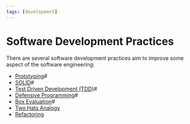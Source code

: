 ```yaml
---
tags: [development]
---
```


# Software Development Practices

There are several software development practices aim to improve some aspect of
the software engineering:
- [Prototyping](202207120959.md)#
- [SOLID](202202041514.md)#
- [Test Driven Development (TDD)](202206201159.md)#
- [Defensive Programming](202207072153.md)#
- [Box Evaluation](202209031945.md)#
- [Two Hats Analogy](202211191352.md)
- [Refactoring](202206032059.md)
